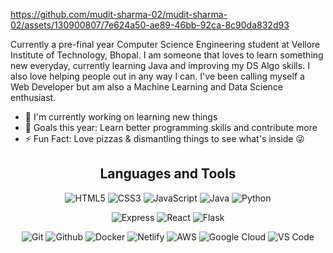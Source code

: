 
<!--
**mudit-sharma-02/mudit-sharma-02** is a ✨ _special_ ✨ repository because its `README.md` (this file) appears on your GitHub profile.

Here are some ideas to get you started:

- 🔭 I’m currently working on ...
- 🌱 I’m currently learning ...
- 👯 I’m looking to collaborate on ...
- 🤔 I’m looking for help with ...
- 💬 Ask me about ...
- 📫 How to reach me: ...
- 😄 Pronouns: ...
- ⚡ Fun fact: ...
-->



https://github.com/mudit-sharma-02/mudit-sharma-02/assets/130900807/7e624a50-ae89-46bb-92ca-8c90da832d93




Currently a pre-final year Computer Science Engineering student at Vellore Institute of Technology, Bhopal. I am someone that loves to learn something new everyday, currently learning Java and improving my DS Algo skills. I also love helping people out in any way I can. I've been calling myself a Web Developer but am also a Machine Learning and Data Science enthusiast.

- 🔭 I'm currently working on learning new things
- 🥅 Goals this year: Learn better programming skills and contribute more
- ⚡ Fun Fact: Love pizzas & dismantling things to see what's inside 😜




<h2 align="center">Languages and Tools</h2>

<p align="center">
    <img alt="HTML5" src="https://img.shields.io/badge/HTML5-E34F26?logo=html5&logoColor=white"/>
    <img alt="CSS3" src="https://img.shields.io/badge/CSS3-1572B6?logo=css3"/>
    <img alt="JavaScript" src="https://img.shields.io/badge/JavaScript-black?logo=javascript"/>
    <img alt="Java" src="https://img.shields.io/badge/Java-E34A86?logo=java"/>
    <img alt="Python" src="https://img.shields.io/badge/Python-black?logo=Python"/>
</p>
<p align="center">
    <!--<img alt="MongoDB" src="https://img.shields.io/badge/MongoDB-%234ea94b.svg?logo=mongodb&logoColor=white"/>-->
    <!--<img alt="Bootstrap" src="https://img.shields.io/badge/Bootstrap-563D7C?logo=bootstrap"/>-->
    <!--<img alt="Nodejs" src="https://img.shields.io/badge/Nodejs-black?logo=Node.js"/>-->
    <img alt="Express" src="https://img.shields.io/badge/Expressjs-black?logo=Express"/>
    <img alt="React" src="https://img.shields.io/badge/React-black?logo=react"/>
    <img alt="Flask" src="https://img.shields.io/badge/Flask-black?logo=flask"/>
</p>
<p align="center">
    <img alt="Git" src="https://img.shields.io/badge/Git-black?logo=git"/>
    <img alt="Github" src="https://img.shields.io/badge/GitHub-%23327FC7.svg?logo=github&logoColor=white"/>
    <img alt="Docker" src="https://img.shields.io/badge/Docker-3380F2.svg?logo=docker&logoColor=white"/>
    <img alt="Netlify" src="https://img.shields.io/badge/Vercel-black?logo=vercel&logoColor=ffffff"/>
    <img alt="AWS" src="https://img.shields.io/badge/AWS-black?logo=amazon-aws&logoColor=FF9900"/>
    <!--<img alt="Azure" src="https://img.shields.io/badge/Azure-black?logo=microsoft-azure&logoColor=008AD7"/>-->
    <img alt="Google Cloud" src="https://img.shields.io/badge/GCP-black?logo=google-cloud&logoColor=ffffff"/>
    <img alt="VS Code" src="https://img.shields.io/badge/VS%20Code-007ACC?logo=visual-studio-code"/>
    
</p>

<!-- <br>
<h2 align="center">Projects</h2> -->

<br>

